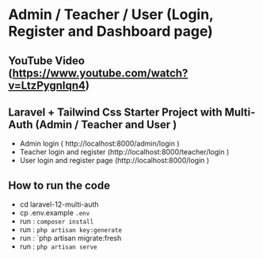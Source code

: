 
# Admin / Teacher / User (Login, Register and Dashboard page) 


## YouTube Video (https://www.youtube.com/watch?v=LtzPygnIqn4)


## Laravel + Tailwind Css Starter Project with Multi-Auth (Admin / Teacher and User )
- Admin login ( http://localhost:8000/admin/login )
- Teacher login and register (http://localhost:8000/teacher/login )
- User login and register page (http://localhost:8000/login )



## How to run the code
- cd laravel-12-multi-auth
- cp .env.example `.env`
- run : `composer install`
- run : `php artisan key:generate`
- run : `php artisan migrate:fresh
- run : `php artisan serve`
